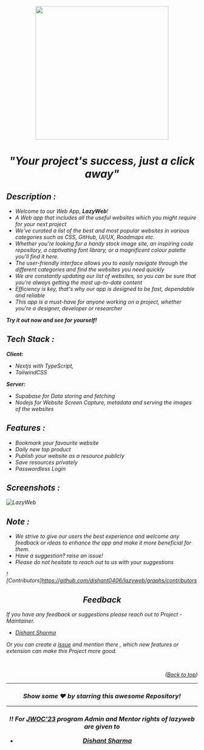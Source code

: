 <div id="header" align="center">
  <img src="https://user-images.githubusercontent.com/90952604/212896554-1175ac00-9f63-465a-86eb-c67cf60d51bc.png" width="350"/>
  <h1><em>"Your project's success, just a click away"</h1>
</div>


## Description :
+ Welcome to our Web App, **LazyWeb**!
+ A Web app that includes all the useful websites which you might require for your next project
+ We've curated a list of the best and most popular websites in various categories such as CSS, GitHub, UI/UX, Roadmaps etc.
+ Whether you're looking for *a handy stock image site, an inspiring code repository, a captivating font library, or a magnificent colour palette* you'll find it here. 
+ The user-friendly interface allows you to easily navigate through the different categories and find the websites you need quickly
+ We are constantly updating our list of websites, so you can be sure that you're always getting the most up-to-date content
+ Efficiency is key, that's why our app is designed to be fast, dependable and reliable
+ This app is a must-have for anyone working on a project, whether you're a designer, developer or researcher


**Try it out now and see for yourself!**

## Tech Stack :

**Client:** 
- Nextjs with TypeScript,
- TailwindCSS

**Server:** 
- Supabase for Data storing and fetching 
- Nodejs for Website Screen Capture, metadata and serving the images of the websites


## Features :

- Bookmark your favourite website
- Daily new top product
- Publish your website as a resource publicly
- Save resources privately
- Passwordless Login

## Screenshots :
![LazyWeb](https://user-images.githubusercontent.com/90952604/209479725-b5cd3d7f-1b60-41f3-a929-c51861aa2dec.png)

## Note : 
+ We strive to give our users the best experience and welcome any feedback or ideas to enhance the app and make it more beneficial for them.
+ Have a suggestion? raise an issue!
+ Please do not hesitate to reach out to us with your suggestions


![Contributors]https://github.com/dishant0406/lazyweb/graphs/contributors
<h2 align="center">Feedback</h2>

If you have any feedback or suggestions please reach out to Project - Maintainer.  
* [Dishant Sharma](#https://github.com/dishant0406/lazyweb )


Or you can create a  <a href="https://github.com/dishant0406/lazyweb/issues">issue</a> and mention there , which new features or extension can make this Project more good.
<br>
  
<br>

<p align="right">(<a href="#top">Back to top</a>)</p>

<hr>

<div align="center">

### Show some ❤️ by starring this awesome Repository!

</div>

<!-- ------------------------------------------------------------------------------------------------------------------------------------------------------------------ -->
<!-- ------------------------------------------------------------------------------------------------------------------------------------------------------------------ -->
<hr>

<h3 align="center"> 

 ‼️ For [JWOC'23](https://jwoc.tech/) program Admin and Mentor rights of lazyweb are given to 
 * [Dishant Sharma](https://github.com/dishant0406 )

</h3>
  
  
<div id="Bottom"></div>


